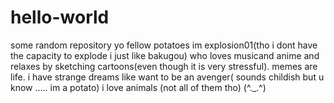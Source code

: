 # hello-world
some random repository
yo fellow potatoes
im explosion01(tho i dont have the capacity to explode i just like bakugou) who loves musicand anime and relaxes by sketching cartoons(even though it is very stressful). 
memes are life.
i have strange dreams like want to be an avenger( sounds childish but u know ..... im a potato)
i love animals (not all of them tho)
(^._.^)

